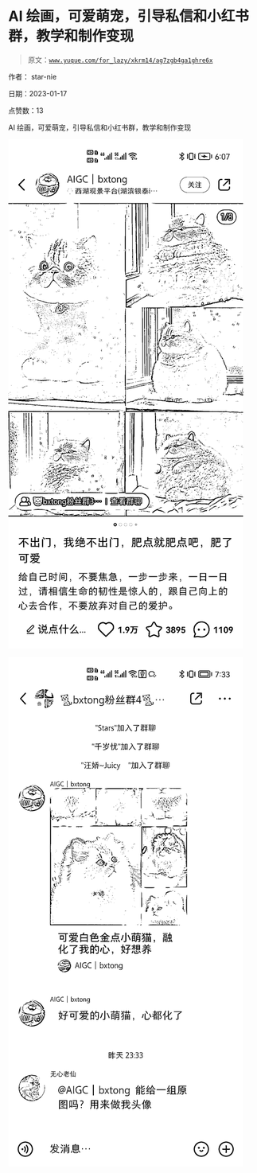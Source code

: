 # AI 绘画，可爱萌宠，引导私信和小红书群，教学和制作变现

> 原文：[`www.yuque.com/for_lazy/xkrm14/ag7zgb4ga1ghre6x`](https://www.yuque.com/for_lazy/xkrm14/ag7zgb4ga1ghre6x)

作者： star-nie 

日期：2023-01-17 

点赞数：13 

AI 绘画，可爱萌宠，引导私信和小红书群，教学和制作变现 

![](img/8809b534fed72b057e2cc6d3ba901f5b.png) 

![](img/0cc34d59905e16091880c7ba94d241a8.png) 

